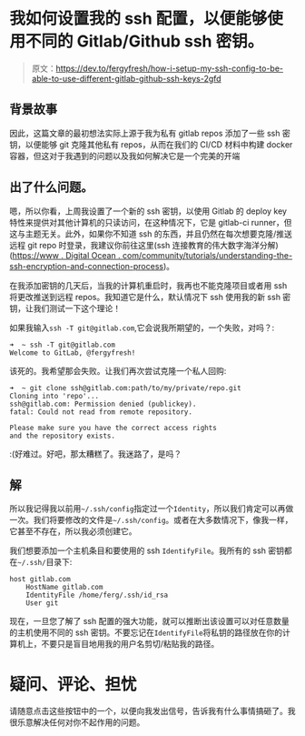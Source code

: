 # 我如何设置我的 ssh 配置，以便能够使用不同的 Gitlab/Github ssh 密钥。

> 原文：<https://dev.to/fergyfresh/how-i-setup-my-ssh-config-to-be-able-to-use-different-gitlab-github-ssh-keys-2gfd>

## 背景故事

因此，这篇文章的最初想法实际上源于我为私有 gitlab repos 添加了一些 ssh 密钥，以便能够 git 克隆其他私有 repos，从而在我们的 CI/CD 材料中构建 docker 容器，但这对于我遇到的问题以及我如何解决它是一个完美的开端

## 出了什么问题。

嗯，所以你看，上周我设置了一个新的 ssh 密钥，以使用 Gitlab 的 deploy key 特性来提供对其他计算机的只读访问，在这种情况下，它是 gitlab-ci runner，但这与主题无关。此外，如果你不知道 ssh 的东西，并且仍然在每次想要克隆/推送远程 git repo 时登录，我建议你前往这里(ssh 连接教育的伟大数字海洋分解)([https://www . Digital Ocean . com/community/tutorials/understanding-the-ssh-encryption-and-connection-process](https://www.digitalocean.com/community/tutorials/understanding-the-ssh-encryption-and-connection-process))。

在我添加密钥的几天后，当我的计算机重启时，我再也不能克隆项目或者用 ssh 将更改推送到远程 repos。我知道它是什么，默认情况下 ssh 使用我的新 ssh 密钥，让我们测试一下这个理论！

如果我输入`ssh -T git@gitlab.com`,它会说我所期望的，一个失败，对吗？:

```
➜  ~ ssh -T git@gitlab.com
Welcome to GitLab, @fergyfresh! 
```

该死的。我希望那会失败。让我们再次尝试克隆一个私人回购:

```
➜  ~ git clone ssh@gitlab.com:path/to/my/private/repo.git
Cloning into 'repo'...
ssh@gitlab.com: Permission denied (publickey).
fatal: Could not read from remote repository.

Please make sure you have the correct access rights
and the repository exists. 
```

:(好难过。好吧，那太糟糕了。我迷路了，是吗？

## 解

所以我记得我以前用`~/.ssh/config`指定过一个`Identity`，所以我们肯定可以再做一次。我们将要修改的文件是`~/.ssh/config`。或者在大多数情况下，像我一样，它甚至不存在，所以我必须创建它。

我们想要添加一个主机条目和要使用的 ssh `IdentifyFile`。我所有的 ssh 密钥都在`~/.ssh/`目录下:

```
host gitlab.com
    HostName gitlab.com
    IdentityFile /home/ferg/.ssh/id_rsa
    User git 
```

现在，一旦您了解了 ssh 配置的强大功能，就可以推断出该设置可以对任意数量的主机使用不同的 ssh 密钥。不要忘记在`IdentifyFile`将私钥的路径放在你的计算机上，不要只是盲目地用我的用户名剪切/粘贴我的路径。

# 疑问、评论、担忧

请随意点击这些按钮中的一个，以便向我发出信号，告诉我有什么事情搞砸了。我很乐意解决任何对你不起作用的问题。